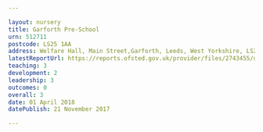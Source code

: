 ```yaml
---

layout: nursery
title: Garforth Pre-School
urn: 512711
postcode: LS25 1AA
address: Welfare Hall, Main Street,Garforth, Leeds, West Yorkshire, LS25 1AA
latestReportUrl: https://reports.ofsted.gov.uk/provider/files/2743455/urn/512711.pdf
teaching: 3
development: 2
leadership: 3
outcomes: 0
overall: 3
date: 01 April 2018 
datePublish: 21 November 2017

---
```

